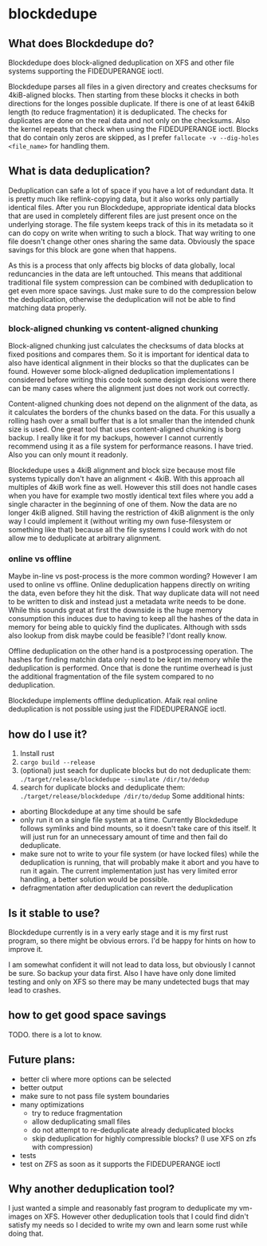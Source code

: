 # blockdedupe

## What does Blockdedupe do?
Blockdedupe does block-aligned deduplication on XFS and other file systems supporting the FIDEDUPERANGE ioctl.

Blockdedupe parses all files in a given directory and creates checksums for 4kiB-aligned blocks. Then starting from these blocks it checks in both directions for the longes possible duplicate. If there is one of at least 64kiB length (to reduce fragmentation) it is deduplicated. The checks for duplicates are done on the real data and not only on the checksums. Also the kernel repeats that check when using the FIDEDUPERANGE ioctl.
Blocks that do contain only zeros are skipped, as I prefer `fallocate -v --dig-holes <file_name>` for handling them.

## What is data deduplication?
Deduplication can safe a lot of space if you have a lot of redundant data. It is pretty much like reflink-copying data, but it also works only partially identical files. After you run Blockdedupe, appropriate identical data blocks that are used in completely different files are just present once on the underlying storage. The file system keeps track of this in its metadata so it can do copy on write when writing to such a block. That way writing to one file doesn't change other ones sharing the same data. Obviously the space savings for this block are gone when that happens.

As this is a process that only affects big blocks of data globally, local reduncancies in the data are left untouched. This means that additional traditional file system compression can be combined with deduplication to get even more space savings. Just make sure to do the compression below the deduplication, otherwise the deduplication will not be able to find matching data properly.

### block-aligned chunking vs content-aligned chunking
Block-aligned chunking just calculates the checksums of data blocks at fixed positions and compares them. So it is important for identical data to also have identical alignment in their blocks so that the duplicates can be found. However some block-aligned deduplication implementations I considered before writing this code took some design decisions were there can be many cases where the alignment just does not work out correctly.

Content-aligned chunking does not depend on the alignment of the data, as it calculates the borders of the chunks based on the data. For this usually a rolling hash over a small buffer that is a lot smaller than the intended chunk size is used. One great tool that uses content-aligned chunking is borg backup. I really like it for my backups, however I cannot currently recommend using it as a file system for performance reasons. I have tried. Also you can only mount it readonly.

Blockdedupe uses a 4kiB alignment and block size because most file systems typically don't have an alignment < 4kiB. With this approach all multiples of 4kiB work fine as well. However this still does not handle cases when you have for example two mostly identical text files where you add a single character in the beginning of one of them. Now the data are no longer 4kiB aligned. Still having the restriction of 4kiB alignment is the only way I could implement it (without writing my own fuse-filesystem or something like that) because all the file systems I could work with do not allow me to deduplicate at arbitrary alignment.

### online vs offline
Maybe in-line vs post-process is the more common wording? However I am used to online vs offline.
Online deduplication happens directly on writing the data, even before they hit the disk. That way duplicate data will not need to be written to disk and instead just a metadata write needs to be done. While this sounds great at first the downside is the huge memory consumption this induces due to having to keep all the hashes of the data in memory for being able to quickly find the duplicates. Although with ssds also lookup from disk maybe could be feasible? I'dont really know.

Offline deduplication on the other hand is a postprocessing operation. The hashes for finding matchin data only need to be kept im memory while the deduplication is performed. Once that is done the runtime overhead is just the additional fragmentation of the file system compared to no deduplication.

Blockdedupe implements offline deduplication. Afaik real online deduplication is not possible using just the FIDEDUPERANGE ioctl.

## how do I use it?
1. Install rust
2. `cargo build --release`
3. (optional) just seach for duplicate blocks but do not deduplicate them: `./target/release/blockdedupe --simulate /dir/to/dedup`
4. search for duplicate blocks and deduplicate them: `./target/release/blockdedupe /dir/to/dedup`
Some additional hints:
- aborting Blockdedupe at any time should be safe
- only run it on a single file system at a time. Currently Blockdedupe follows symlinks and bind mounts, so it doesn't take care of this itself. It will just run for an unnecessary amount of time and then fail do deduplicate.
- make sure not to write to your file system (or have locked files) while the deduplication is running, that will probably make it abort and you have to run it again. The current implementation just has very limited error handling, a better solution would be possible.
- defragmentation after deduplication can revert the deduplication

## Is it stable to use?
Blockdedupe currently is in a very early stage and it is my first rust program, so there might be obvious errors. I'd be happy for hints on how to improve it.

I am somewhat confident it will not lead to data loss, but obviously I cannot be sure. So backup your data first. Also I have have only done limited testing and only on XFS so there may be many undetected bugs that may lead to crashes.

## how to get good space savings
TODO. there is a lot to know.

## Future plans:
- better cli where more options can be selected
- better output
- make sure to not pass file system boundaries
- many optimizations
    - try to reduce fragmentation
    - allow deduplicating small files
    - do not attempt to re-deduplicate already deduplicated blocks
    - skip deduplication for highly compressible blocks? (I use XFS on zfs with compression)
- tests
- test on ZFS as soon as it supports the FIDEDUPERANGE ioctl

## Why another deduplication tool?
I just wanted a simple and reasonably fast program to deduplicate my vm-images on XFS. However other deduplication tools that I could find didn't satisfy my needs so I decided to write my own and learn some rust while doing that.